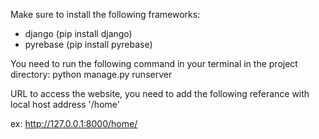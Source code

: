 Make sure to install the following frameworks:
  - django      (pip install django)
  - pyrebase    (pip install pyrebase)

You need to run the following command in your terminal in the project directory:
  python manage.py runserver

URL to access the website, you need to add the following referance with local host address
  '/home'
  
ex:
  http://127.0.0.1:8000/home/
